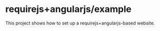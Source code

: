 # requirejs+angularjs/example
This project shows how to set up a requirejs+angularjs-based website.

